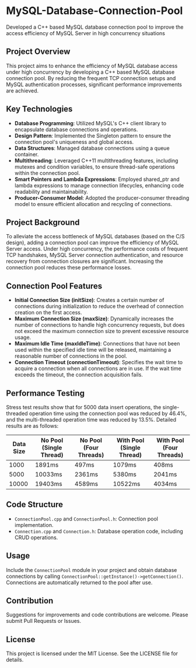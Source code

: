 # MySQL-Database-Connection-Pool
Developed a C++ based MySQL database connection pool to improve the access efficiency of MySQL Server in high concurrency situations

## Project Overview
This project aims to enhance the efficiency of MySQL database access under high concurrency by developing a C++ based MySQL database connection pool. By reducing the frequent TCP connection setups and MySQL authentication processes, significant performance improvements are achieved.

## Key Technologies
- **Database Programming**: Utilized MySQL's C++ client library to encapsulate database connections and operations.
- **Design Pattern**: Implemented the Singleton pattern to ensure the connection pool's uniqueness and global access.
- **Data Structures**: Managed database connections using a queue container.
- **Multithreading**: Leveraged C++11 multithreading features, including mutexes and condition variables, to ensure thread-safe operations within the connection pool.
- **Smart Pointers and Lambda Expressions**: Employed shared_ptr and lambda expressions to manage connection lifecycles, enhancing code readability and maintainability.
- **Producer-Consumer Model**: Adopted the producer-consumer threading model to ensure efficient allocation and recycling of connections.

## Project Background
To alleviate the access bottleneck of MySQL databases (based on the C/S design), adding a connection pool can improve the efficiency of MySQL Server access. Under high concurrency, the performance costs of frequent TCP handshakes, MySQL Server connection authentication, and resource recovery from connection closures are significant. Increasing the connection pool reduces these performance losses.

## Connection Pool Features
- **Initial Connection Size (initSize)**: Creates a certain number of connections during initialization to reduce the overhead of connection creation on the first access.
- **Maximum Connection Size (maxSize)**: Dynamically increases the number of connections to handle high concurrency requests, but does not exceed the maximum connection size to prevent excessive resource usage.
- **Maximum Idle Time (maxIdleTime)**: Connections that have not been used within the specified idle time will be released, maintaining a reasonable number of connections in the pool.
- **Connection Timeout (connectionTimeout)**: Specifies the wait time to acquire a connection when all connections are in use. If the wait time exceeds the timeout, the connection acquisition fails.

## Performance Testing
Stress test results show that for 5000 data insert operations, the single-threaded operation time using the connection pool was reduced by 46.4%, and the multi-threaded operation time was reduced by 13.5%. Detailed results are as follows:

| Data Size | No Pool (Single Thread) | No Pool (Four Threads) | With Pool (Single Thread) | With Pool (Four Threads) |
|-----------|-------------------------|------------------------|--------------------------|--------------------------|
| 1000      | 1891ms                  | 497ms                  | 1079ms                   | 408ms                    |
| 5000      | 10033ms                 | 2361ms                 | 5380ms                   | 2041ms                   |
| 10000     | 19403ms                 | 4589ms                 | 10522ms                  | 4034ms                   |

## Code Structure
- `ConnectionPool.cpp` and `ConnectionPool.h`: Connection pool implementation.
- `Connection.cpp` and `Connection.h`: Database operation code, including CRUD operations.

## Usage
Include the `ConnectionPool` module in your project and obtain database connections by calling `ConnectionPool::getInstance()->getConnection()`. Connections are automatically returned to the pool after use.

## Contribution
Suggestions for improvements and code contributions are welcome. Please submit Pull Requests or Issues.

## License
This project is licensed under the MIT License. See the LICENSE file for details.
